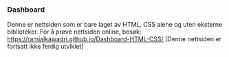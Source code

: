 ### Dashboard

Denne er nettsiden som er bare laget av HTML, CSS alene og uten eksterne biblioteker.
For å prøve nettsiden online, besøk: https://ramialkawadri.github.io/Dashboard-HTML-CSS/  [Denne nettsiden er fortsatt ikke ferdig utviklet]
